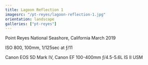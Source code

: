 ```yaml
---
title: Lagoon Reflection 1
imagesrc: "/pt-reyes/lagoon-reflection-1.jpg"
orientation: landscape
galleries: ["pt-reyes"]
---
```


Point Reyes National Seashore, California March 2019

ISO 800, 100mm, 1/125sec at ƒ/11

Canon EOS 5D Mark IV, Canon EF 100-400mm ƒ/4.5-5.6L IS II USM
